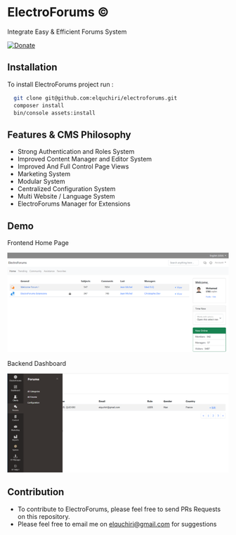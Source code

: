 # ElectroForums &copy;

Integrate Easy & Efficient Forums System

[![Donate](https://img.shields.io/badge/Donate-Buymeacoffee-green.svg)](https://www.buymeacoffee.com/elquchiriw?new=1)


## Installation

To install ElectroForums project run :

```bash
  git clone git@github.com:elquchiri/electroforums.git
  composer install
  bin/console assets:install
```


## Features & CMS Philosophy

- Strong Authentication and Roles System
- Improved Content Manager and Editor System
- Improved And Full Control Page Views
- Marketing System
- Modular System
- Centralized Configuration System
- Multi Website / Language System
- ElectroForums Manager for Extensions


## Demo

Frontend Home Page

![image](public/frontend-demo.png)

Backend Dashboard

![image](public/backend-demo.png)

## Contribution

- To contribute to ElectroForums, please feel free to send PRs Requests on this repository.
- Please feel free to email me on [elquchiri@gmail.com](mailto:elquchiri@gmail.com) for suggestions